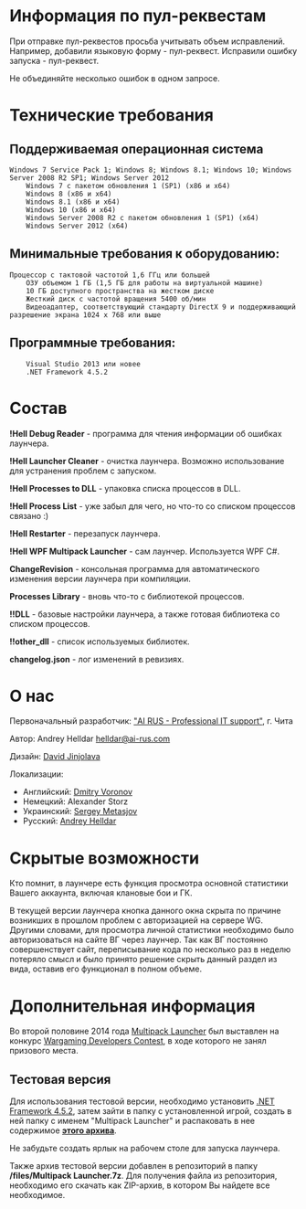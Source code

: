 # Информация по пул-реквестам

При отправке пул-реквестов просьба учитывать объем исправлений. Например, добавили языковую форму - пул-реквест. Исправили ошибку запуска - пул-реквест.

Не объединяйте несколько ошибок в одном запросе.


# Технические требования

## Поддерживаемая операционная система

	Windows 7 Service Pack 1; Windows 8; Windows 8.1; Windows 10; Windows Server 2008 R2 SP1; Windows Server 2012
		Windows 7 с пакетом обновления 1 (SP1) (x86 и x64)
		Windows 8 (x86 и x64)
		Windows 8.1 (x86 и x64)
		Windows 10 (x86 и x64)
		Windows Server 2008 R2 с пакетом обновления 1 (SP1) (x64)
		Windows Server 2012 (x64)

## Минимальные требования к оборудованию:

	Процессор с тактовой частотой 1,6 ГГц или большей
		ОЗУ объемом 1 ГБ (1,5 ГБ для работы на виртуальной машине)
		10 ГБ доступного пространства на жестком диске
		Жесткий диск с частотой вращения 5400 об/мин
		Видеоадаптер, соответствующий стандарту DirectX 9 и поддерживающий разрешение экрана 1024 x 768 или выше

## Программные требования:

		Visual Studio 2013 или новее
		.NET Framework 4.5.2


# Состав

**!Hell Debug Reader** - программа для чтения информации об ошибках лаунчера.

**!Hell Launcher Cleaner** - очистка лаунчера. Возможно использование для устранения проблем с запуском.

**!Hell Processes to DLL** - упаковка списка процессов в DLL.

**!Hell Process List** - уже забыл для чего, но что-то со списком процессов связано :)

**!Hell Restarter** - перезапуск лаунчера.

**!Hell WPF Multipack Launcher** - сам лаунчер. Используется WPF C#.

**ChangeRevision** - консольная программа для автоматического изменения версии лаунчера при компиляции.

**Processes Library** - вновь что-то с библиотекой процессов.

**!!DLL** - базовые настройки лаунчера, а также готовая библиотека со списком процессов.

**!!other_dll** - список используемых библиотек.

**changelog.json** - лог изменений в ревизиях.


# О нас

Первоначальный разработчик: ["AI RUS - Professional IT support"](http://ai-rus.com), г. Чита

Автор: Andrey Helldar <helldar@ai-rus.com>

Дизайн: [David Jinjolava](https://new.vk.com/jinjolavadavid)

Локализации:

- Английский: [Dmitry Voronov](https://new.vk.com/amiramedia)
- Немецкий: Alexander Storz
- Украинский: [Sergey Metasjov](https://new.vk.com/metasev)
- Русский: [Andrey Helldar](https://new.vk.com/helldar)


# Скрытые возможности

Кто помнит, в лаунчере есть функция просмотра основной статистики Вашего аккаунта, включая клановые бои и ГК.

В текущей версии лаунчера кнопка данного окна скрыта по причине возникших в прошлом проблем с авторизацией на сервере WG. Другими словами, для просмотра личной статистики необходимо было авторизоваться на сайте ВГ через лаунчер. Так как ВГ постоянно совершенствует сайт, переписывание кода по несколько раз в неделю потеряло смысл и было принято решение скрыть данный раздел из вида, оставив его функционал в полном объеме.


# Дополнительная информация

Во второй половине 2014 года [Multipack Launcher](https://special.habrahabr.ru/wgdc/project/53c934afa4ff7aa27800834d/) был выставлен на конкурс [Wargaming Developers Contest](https://special.habrahabr.ru/wgdc/project/53c934afa4ff7aa27800834d/), в ходе которого не занял призового места.

## Тестовая версия

Для использования тестовой версии, необходимо установить [.NET Framework 4.5.2](https://www.microsoft.com/ru-RU/download/details.aspx?id=42643), затем зайти в папку с установленной игрой, создать в ней папку с именем "Multipack Launcher" и распаковать в нее содержимое [**этого архива**](https://yadi.sk/d/lDVutaAQsLtvQ).

Не забудьте создать ярлык на рабочем столе для запуска лаунчера.

Также архив тестовой версии добавлен в репозиторий в папку **/files/Multipack Launcher.7z**. Для получения файла из репозитория, необходимо его скачать как ZIP-архив, в котором Вы найдете все необходимое.
